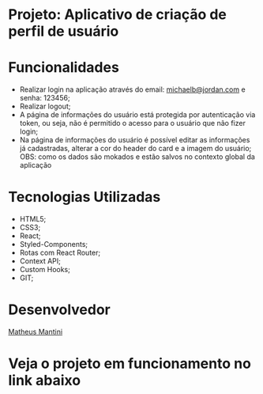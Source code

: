 # Projeto:  Aplicativo de criação de perfil de usuário

# Funcionalidades
- Realizar login na aplicação através do email: michaelb@jordan.com e senha: 123456;
- Realizar logout;
- A página de informações do usuário está protegida por autenticação via token, ou seja, não é permitido o acesso para o usuário que não fizer login;
- Na página de informações do usuário é possível editar as informações já cadastradas, alterar a cor do header do card e a imagem do usuário;
OBS: como os dados são mokados e estão salvos no contexto global da aplicação

# Tecnologias Utilizadas
- HTML5;
- CSS3;
- React;
- Styled-Components;
- Rotas com React Router;
- Context API;
- Custom Hooks;
- GIT;

# Desenvolvedor 
[Matheus Mantini](https://www.linkedin.com/in/matheusmantini/)

# Veja o projeto em funcionamento no link abaixo
